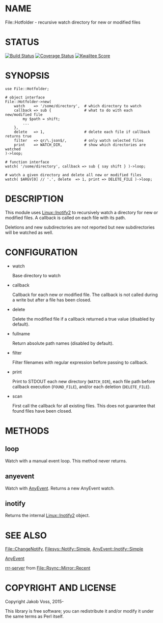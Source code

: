 # NAME

File::Hotfolder - recursive watch directory for new or modified files

# STATUS

[![Build Status](https://travis-ci.org/nichtich/File-Hotfolder.png)](https://travis-ci.org/nichtich/File-Hotfolder)
[![Coverage Status](https://coveralls.io/repos/nichtich/File-Hotfolder/badge.png?branch=master)](https://coveralls.io/r/nichtich/File-Hotfolder?branch=master)
[![Kwalitee Score](http://cpants.cpanauthors.org/dist/File-Hotfolder.png)](http://cpants.cpanauthors.org/dist/File-Hotfolder)

# SYNOPSIS

    use File::Hotfolder;

    # object interface
    File::Hotfolder->new(
        watch    => '/some/directory',  # which directory to watch
        callback => sub {               # what to do with each new/modified file
            my $path = shift;
            ...
        },
        delete   => 1,                  # delete each file if callback returns true
        filter   => qr/\.json$/,        # only watch selected files
        print    => WATCH_DIR,          # show which directories are watched
    )->loop;

    # function interface
    watch( '/some/directory', callback => sub { say shift } )->loop;

    # watch a given directory and delete all new or modified files
    watch( $ARGV[0] // '.', delete  => 1, print => DELETE_FILE )->loop;

# DESCRIPTION

This module uses [Linux::Inotify2](https://metacpan.org/pod/Linux::Inotify2) to recursively watch a directory for new or
modified files. A callback is called on each file with its path.

Deletions and new subdirectories are not reported but new subdirectories will
be watched as well.

# CONFIGURATION

- watch

    Base directory to watch

- callback

    Callback for each new or modified file. The callback is not called during a
    write but after a file has been closed.

- delete

    Delete the modified file if a callback returned a true value (disabled by
    default).

- fullname

    Return absolute path names (disabled by default).

- filter

    Filter filenames with regular expression before passing to callback.

- print

    Print to STDOUT each new directory (`WATCH_DIR`), each file path before
    callback execution (`FOUND_FILE`), and/or each deletion (`DELETE_FILE`).

- scan

    First call the callback for all existing files. This does not guarantee that
    found files have been closed.

# METHODS

## loop

Watch with a manual event loop. This method never returns.

## anyevent

Watch with [AnyEvent](https://metacpan.org/pod/AnyEvent). Returns a new AnyEvent watch.

## inotify

Returns the internal [Linux::Inotify2](https://metacpan.org/pod/Linux::Inotify2) object.

# SEE ALSO

[File::ChangeNotify](https://metacpan.org/pod/File::ChangeNotify), [Filesys::Notify::Simple](https://metacpan.org/pod/Filesys::Notify::Simple), [AnyEvent::Inotify::Simple](https://metacpan.org/pod/AnyEvent::Inotify::Simple)

[AnyEvent](https://metacpan.org/pod/AnyEvent)

[rrr-server](https://metacpan.org/pod/rrr-server) from [File::Rsync::Mirror::Recent](https://metacpan.org/pod/File::Rsync::Mirror::Recent)

# COPYRIGHT AND LICENSE

Copyright Jakob Voss, 2015-

This library is free software; you can redistribute it and/or modify it under
the same terms as Perl itself.
